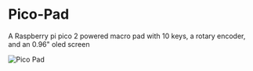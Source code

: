 # Pico-Pad
A Raspberry pi pico 2 powered macro pad with 10 keys, a rotary encoder, and an 0.96" oled screen


![Pico Pad](https://github.com/user-attachments/assets/9aeae088-cdf5-4738-aa03-25a166e1f488)
